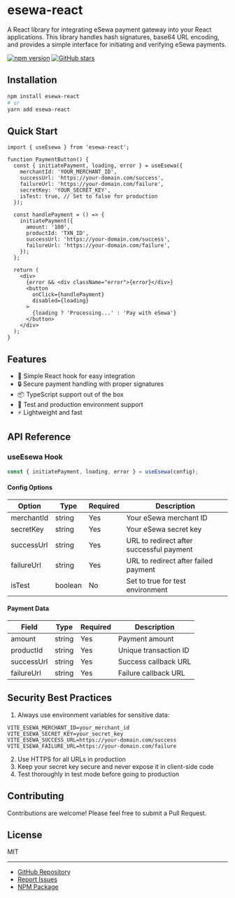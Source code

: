 # esewa-react

A React library for integrating eSewa payment gateway into your React applications. This library handles hash signatures, base64 URL encoding, and provides a simple interface for initiating and verifying eSewa payments.

[![npm version](https://img.shields.io/npm/v/esewa-react.svg)](https://www.npmjs.com/package/esewa-react)
[![GitHub stars](https://img.shields.io/github/stars/pr4shxnt/esewa-js.svg?style=social)](https://github.com/pr4shxnt/esewa-js)

## Installation

```bash
npm install esewa-react
# or
yarn add esewa-react
```

## Quick Start

```tsx
import { useEsewa } from 'esewa-react';

function PaymentButton() {
  const { initiatePayment, loading, error } = useEsewa({
    merchantId: 'YOUR_MERCHANT_ID',
    successUrl: 'https://your-domain.com/success',
    failureUrl: 'https://your-domain.com/failure',
    secretKey: 'YOUR_SECRET_KEY',
    isTest: true, // Set to false for production
  });

  const handlePayment = () => {
    initiatePayment({
      amount: '100',
      productId: 'TXN_ID',
      successUrl: 'https://your-domain.com/success',
      failureUrl: 'https://your-domain.com/failure',
    });
  };

  return (
    <div>
      {error && <div className="error">{error}</div>}
      <button 
        onClick={handlePayment}
        disabled={loading}
      >
        {loading ? 'Processing...' : 'Pay with eSewa'}
      </button>
    </div>
  );
}
```

## Features

- 🚀 Simple React hook for easy integration
- 🔒 Secure payment handling with proper signatures
- 📦 TypeScript support out of the box
- 🧪 Test and production environment support
- ⚡️ Lightweight and fast

## API Reference

### useEsewa Hook

```typescript
const { initiatePayment, loading, error } = useEsewa(config);
```

#### Config Options

| Option | Type | Required | Description |
|--------|------|----------|-------------|
| merchantId | string | Yes | Your eSewa merchant ID |
| secretKey | string | Yes | Your eSewa secret key |
| successUrl | string | Yes | URL to redirect after successful payment |
| failureUrl | string | Yes | URL to redirect after failed payment |
| isTest | boolean | No | Set to true for test environment |

#### Payment Data

| Field | Type | Required | Description |
|-------|------|----------|-------------|
| amount | string | Yes | Payment amount |
| productId | string | Yes | Unique transaction ID |
| successUrl | string | Yes | Success callback URL |
| failureUrl | string | Yes | Failure callback URL |

## Security Best Practices

1. Always use environment variables for sensitive data:
```env
VITE_ESEWA_MERCHANT_ID=your_merchant_id
VITE_ESEWA_SECRET_KEY=your_secret_key
VITE_ESEWA_SUCCESS_URL=https://your-domain.com/success
VITE_ESEWA_FAILURE_URL=https://your-domain.com/failure
```

2. Use HTTPS for all URLs in production
3. Keep your secret key secure and never expose it in client-side code
4. Test thoroughly in test mode before going to production

## Contributing

Contributions are welcome! Please feel free to submit a Pull Request.

## License

MIT

---

- [GitHub Repository](https://github.com/pr4shxnt/esewa-js)
- [Report Issues](https://github.com/pr4shxnt/esewa-js/issues)
- [NPM Package](https://www.npmjs.com/package/esewa-react)
